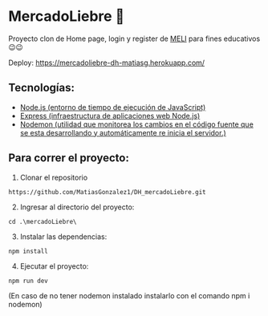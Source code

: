 # MercadoLiebre 🐇 
Proyecto clon de Home page, login y register de [MELI](https://www.mercadolibre.com.ar/) para fines educativos 😉😉

Deploy: https://mercadoliebre-dh-matiasg.herokuapp.com/

## Tecnologías:

- [Node.js (entorno de tiempo de ejecución de JavaScript)](https://github.com/nodejs/node)
- [Express (infraestructura de aplicaciones web Node.js)](https://github.com/expressjs/express)
- [Nodemon (utilidad que monitorea los cambios en el código fuente que se esta desarrollando y automáticamente re inicia el servidor.)](https://github.com/remy/nodemon)

## Para correr el proyecto:

1. Clonar el repositorio
```
https://github.com/MatiasGonzalez1/DH_mercadoLiebre.git
```
2. Ingresar al directorio del proyecto:
```
cd .\mercadoLiebre\
```
3. Instalar las dependencias:
```
npm install
```
4. Ejecutar el proyecto:
```
npm run dev
```
(En caso de no tener nodemon instalado instalarlo con el comando npm i nodemon)
